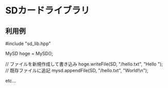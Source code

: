 # SDカードライブラリ

## 利用例

\#include "sd_lib.hpp"

MySD hoge = MySD();

// ファイルを新規作成して書き込み
hoge.writeFile(SD, "/hello.txt", "Hello ");
// 既存ファイルに追記
mysd.appendFile(SD, "/hello.txt", "World!\n");

etc...